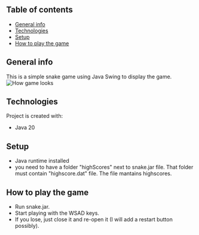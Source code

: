 ## Table of contents

- [General info](#general-info)
- [Technologies](#technologies)
- [Setup](#setup)
- [How to play the game](#how-to-play-the-game)

## General info

This is a simple snake game using Java Swing to display the game.
![How game looks](C:\Users\wikto\OneDrive\Pulpit\snakePhoto.png)

## Technologies

Project is created with:

- Java 20

## Setup

- Java runtime installed
- you need to have a folder "highScores" next to snake.jar file. That folder must contain "highscore.dat" file. The file mantains highscores.

## How to play the game

- Run snake.jar.
- Start playing with the WSAD keys.
- If you lose, just close it and re-open it (I will add a restart button possibly).
